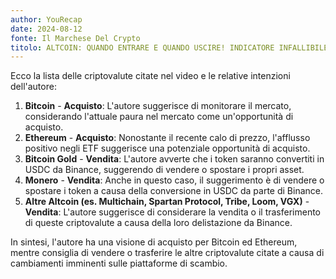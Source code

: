 ```yaml
---
author: YouRecap
date: 2024-08-12
fonte: Il Marchese Del Crypto
titolo: ALTCOIN: QUANDO ENTRARE E QUANDO USCIRE! INDICATORE INFALLIBILE!
---
```


Ecco la lista delle criptovalute citate nel video e le relative intenzioni dell'autore:

1. **Bitcoin** - **Acquisto**: L'autore suggerisce di monitorare il mercato, considerando l'attuale paura nel mercato come un'opportunità di acquisto. 
2. **Ethereum** - **Acquisto**: Nonostante il recente calo di prezzo, l'afflusso positivo negli ETF suggerisce una potenziale opportunità di acquisto.
3. **Bitcoin Gold** - **Vendita**: L'autore avverte che i token saranno convertiti in USDC da Binance, suggerendo di vendere o spostare i propri asset.
4. **Monero** - **Vendita**: Anche in questo caso, il suggerimento è di vendere o spostare i token a causa della conversione in USDC da parte di Binance.
5. **Altre Altcoin (es. Multichain, Spartan Protocol, Tribe, Loom, VGX)** - **Vendita**: L'autore suggerisce di considerare la vendita o il trasferimento di queste criptovalute a causa della loro delistazione da Binance.

In sintesi, l'autore ha una visione di acquisto per Bitcoin ed Ethereum, mentre consiglia di vendere o trasferire le altre criptovalute citate a causa di cambiamenti imminenti sulle piattaforme di scambio.
